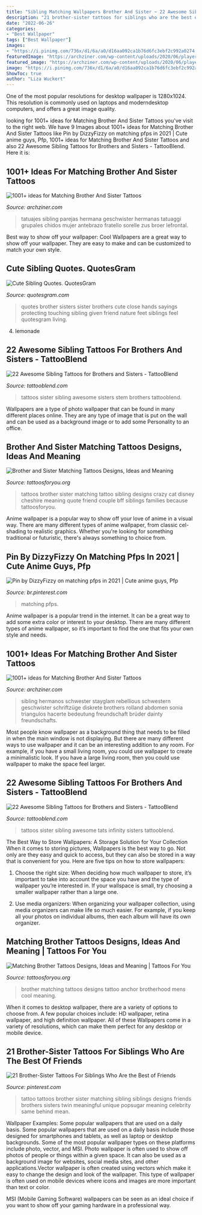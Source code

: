 ```yaml
---
title: "Sibling Matching Wallpapers Brother And Sister ~ 22 Awesome Sibling Tattoos For Brothers And Sisters"
description: "21 brother-sister tattoos for siblings who are the best of friends"
date: "2022-06-26"
categories:
- "Best Wallpaper"
tags: ["Best Wallpaper"]
images:
- "https://i.pinimg.com/736x/d1/6a/a0/d16aa092ca1b76d6fc3ebf2c992a0274.jpg"
featuredImage: "https://archziner.com/wp-content/uploads/2020/06/player-one-and-player-two-sibling-tattoos-for-3-matching-tattoos-forearm-tattoo-and-leg-tattoo.jpg"
featured_image: "https://archziner.com/wp-content/uploads/2020/06/player-one-and-player-two-sibling-tattoos-for-3-matching-tattoos-forearm-tattoo-and-leg-tattoo.jpg"
image: "https://i.pinimg.com/736x/d1/6a/a0/d16aa092ca1b76d6fc3ebf2c992a0274.jpg"
ShowToc: true
author: "Liza Wuckert"
---
```



One of the most popular resolutions for desktop wallpaper is 1280x1024. This resolution is commonly used on laptops and moderndesktop computers, and offers a great image quality.

	

		
looking for 1001+ ideas for Matching Brother And Sister Tattoos you've visit to the right web. We have 9 Images about 1001+ ideas for Matching Brother And Sister Tattoos like Pin by DizzyFizzy on matching pfps in 2021 | Cute anime guys, Pfp, 1001+ ideas for Matching Brother And Sister Tattoos and also 22 Awesome Sibling Tattoos for Brothers and Sisters - TattooBlend. Here it is:
		
    
## 1001+ Ideas For Matching Brother And Sister Tattoos

<img loading=lazy src="https://archziner.com/wp-content/uploads/2020/06/player-one-and-player-two-sibling-tattoos-for-3-matching-tattoos-forearm-tattoo-and-leg-tattoo.jpg" onerror="this.onerror=null;this.src='https://tse3.mm.bing.net/th?id=OIP.C0TpvtsxMD7bxFYgvADn3gHaNV&amp;pid=15.1';" alt="1001+ ideas for Matching Brother And Sister Tattoos">

_Source: archziner.com_

>tatuajes sibling parejas hermana geschwister hermanas tatuaggi grupales chidos mujer antebrazo fratello sorelle zus broer lefrontal. 

	

Best way to show off your wallpaper:
Cool Wallpapers are a great way to show off your wallpaper. They are easy to make and can be customized to match your own style.

    
## Cute Sibling Quotes. QuotesGram

<img loading=lazy src="https://cdn.quotesgram.com/small/35/2/564686200-ccfb5__Cute-Brother-and-Sister-Quotes-and-Sayings-Pictures-for-Living-Room-Wall-Stickers-Designs-Ideas.jpg" onerror="this.onerror=null;this.src='https://tse3.mm.bing.net/th?id=OIP.6nRNyATdJJUrh7fYegV38QAAAA&amp;pid=15.1';" alt="Cute Sibling Quotes. QuotesGram">

_Source: quotesgram.com_

>quotes brother sisters sister brothers cute close hands sayings protecting touching sibling given friend nature feet siblings feel quotesgram living. 

	

4. lemonade 

    
## 22 Awesome Sibling Tattoos For Brothers And Sisters - TattooBlend

<img loading=lazy src="http://tattooblend.com/wp-content/uploads/2016/03/sister-stem-tattoos.jpg?x26891" onerror="this.onerror=null;this.src='https://tse3.mm.bing.net/th?id=OIP.AXqXNSYzK9wENEi5itA8VAHaHZ&amp;pid=15.1';" alt="22 Awesome Sibling Tattoos for Brothers and Sisters - TattooBlend">

_Source: tattooblend.com_

>tattoos sister sibling awesome sisters stem brothers tattooblend. 

	



Wallpapers are a type of photo wallpaper that can be found in many different places online. They are any type of image that is put on the wall and can be used as a background image or to add some Personality to an office.

    
## Brother And Sister Matching Tattoos Designs, Ideas And Meaning

<img loading=lazy src="http://www.tattoosforyou.org/wp-content/uploads/2017/10/Matching-Tattoos-for-Sister-and-Brother.jpg" onerror="this.onerror=null;this.src='https://tse2.mm.bing.net/th?id=OIP.Mp9Mt8KjEKDSylac0-x19AHaJ3&amp;pid=15.1';" alt="Brother and Sister Matching Tattoos Designs, Ideas and Meaning">

_Source: tattoosforyou.org_

>tattoos brother sister matching tattoo sibling designs crazy cat disney cheshire meaning quote friend couple bff siblings families because tattoosforyou. 

	

Anime wallpaper is a popular way to show off your love of anime in a visual way. There are many different types of anime wallpaper, from classic cel-shading to realistic graphics. Whether you're looking for something traditional or futuristic, there's always something to choice from.

    
## Pin By DizzyFizzy On Matching Pfps In 2021 | Cute Anime Guys, Pfp

<img loading=lazy src="https://i.pinimg.com/736x/d1/6a/a0/d16aa092ca1b76d6fc3ebf2c992a0274.jpg" onerror="this.onerror=null;this.src='https://tse4.mm.bing.net/th?id=OIP.GjtYIJHRfVh6rIBJhDgI9wHaHa&amp;pid=15.1';" alt="Pin by DizzyFizzy on matching pfps in 2021 | Cute anime guys, Pfp">

_Source: br.pinterest.com_

>matching pfps. 

	

Anime wallpaper is a popular trend in the internet. It can be a great way to add some extra color or interest to your desktop. There are many different types of anime wallpaper, so it’s important to find the one that fits your own style and needs.

    
## 1001+ Ideas For Matching Brother And Sister Tattoos

<img loading=lazy src="https://archziner.com/wp-content/uploads/2020/06/time-of-birth-sibling-tattoos-hour-and-minutes-when-your-sibling-was-born-matching-forearm-tattoos.jpg" onerror="this.onerror=null;this.src='https://tse4.mm.bing.net/th?id=OIP.Fk24qZcrAlGWlH5ez2MP5AHaJH&amp;pid=15.1';" alt="1001+ ideas for Matching Brother And Sister Tattoos">

_Source: archziner.com_

>sibling hermanos schwester stayglam rebellious schwestern geschwister schriftzüge diskrete brothers rolland abdomen sonia triangulos hacerte bedeutung freundschaft brüder dainty freundschafts. 

	

Most people know wallpaper as a background thing that needs to be filled in when the main window is not displaying. But there are many different ways to use wallpaper and it can be an interesting addition to any room. For example, if you have a small living room, you could use wallpaper to create a minimalistic look. If you have a large living room, then you could use wallpaper to make the space feel larger.

    
## 22 Awesome Sibling Tattoos For Brothers And Sisters - TattooBlend

<img loading=lazy src="https://tattooblend.com/wp-content/uploads/2016/03/infinity-sister-tats.jpg" onerror="this.onerror=null;this.src='https://tse1.mm.bing.net/th?id=OIP.rfJtS5hL82wegpQ_3OJJXAHaHa&amp;pid=15.1';" alt="22 Awesome Sibling Tattoos for Brothers and Sisters - TattooBlend">

_Source: tattooblend.com_

>tattoos sister sibling awesome tats infinity sisters tattooblend. 

	

The Best Way to Store Wallpapers: A Storage Solution for Your Collection
When it comes to storing pictures, Wallpapers is the best way to go. Not only are they easy and quick to access, but they can also be stored in a way that is convenient for you. Here are five tips on how to store wallpapers:
1) Choose the right size: When deciding how much wallpaper to store, it’s important to take into account the space you have and the type of wallpaper you’re interested in. If your wallspace is small, try choosing a smaller wallpaper rather than a large one.

2) Use media organizers: When organizing your wallpaper collection, using media organizers can make life so much easier. For example, if you keep all your photos on individual albums, then each album will have its own organizer.

    
## Matching Brother Tattoos Designs, Ideas And Meaning | Tattoos For You

<img loading=lazy src="https://www.tattoosforyou.org/wp-content/uploads/2017/05/Matching-Brother-Tattoos-Images.jpg" onerror="this.onerror=null;this.src='https://tse4.mm.bing.net/th?id=OIP.WNPdkSfV3DTIrhyP7GZp7gHaHa&amp;pid=15.1';" alt="Matching Brother Tattoos Designs, Ideas and Meaning | Tattoos For You">

_Source: tattoosforyou.org_

>brother matching tattoos designs tattoo anchor brotherhood mens cool meaning. 

	

When it comes to desktop wallpaper, there are a variety of options to choose from. A few popular choices include: HD wallpaper, retina wallpaper, and high definition wallpaper. All of these Wallpapers come in a variety of resolutions, which can make them perfect for any desktop or mobile device. 

    
## 21 Brother-Sister Tattoos For Siblings Who Are The Best Of Friends

<img loading=lazy src="https://i.pinimg.com/736x/b7/22/05/b72205fbb643cd5cf2b3251ff6157569--brother-sister-tattoo-sibling-sibling-tattoos-for-.jpg?b=t" onerror="this.onerror=null;this.src='https://tse2.mm.bing.net/th?id=OIP.-Z15ZapQunofEG2MXzsNgwHaI7&amp;pid=15.1';" alt="21 Brother-Sister Tattoos For Siblings Who Are the Best of Friends">

_Source: pinterest.com_

>tattoo tattoos brother sister matching sibling siblings designs friends brothers sisters twin meaningful unique popsugar meaning celebrity same behind mean. 

	

Wallpaper Examples: Some popular wallpapers that are used on a daily basis.
Some popular wallpapers that are used on a daily basis include those designed for smartphones and tablets, as well as laptop or desktop backgrounds. Some of the most popular wallpaper types on these platforms include photo, vector, and MSI. 
Photo wallpaper is often used to show off photos of people or things within a given space. It can also be used as a background image for websites, social media sites, and other applications.Vector wallpaper is often created using vectors which make it easy to change the design and look of the wallpaper. This type of wallpaper is often used on mobile devices where icons and images are more important than text or color. 

MSI (Mobile Gaming Software) wallpapers can be seen as an ideal choice if you want to show off your gaming hardware in a professional way.

